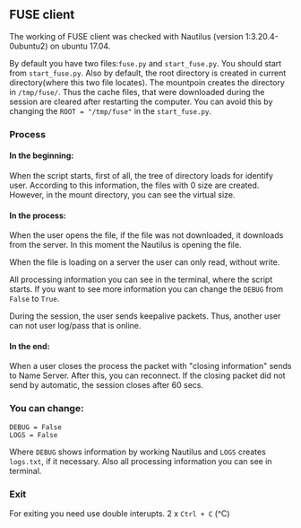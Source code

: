 ## FUSE client
The working of FUSE client was checked with Nautilus (version 1:3.20.4-0ubuntu2) on ubuntu 17.04.

By default you have two files:`fuse.py` and `start_fuse.py`. You should start from `start_fuse.py`. Also by default, the root directory is created in current directory(where this two file locates). The mountpoin creates the directory in `/tmp/fuse/`. Thus the cache files, that were downloaded during the session are cleared after restarting the computer. You can avoid this by changing the `ROOT = "/tmp/fuse"` in the `start_fuse.py`.
### Process

#### In the beginning:

When the script starts, first of all, the tree of directory loads for identify user. According to this information, the files with 0 size are created. However, in the mount directory, you can see the virtual size.

#### In the process:

When the user opens the file, if the file was not downloaded, it downloads from the server. In this moment the Nautilus is opening the file.

When the file is loading on a server the user can only read, without write.

All processing information you can see in the terminal, where the script starts. If you want to see more information you can change the `DEBUG` from `False` to `True`.

During the session, the user sends keepalive packets. Thus, another user can not user log/pass that is online.

#### In the end:

When a user closes the process the packet with "closing information" sends to Name Server. After this, you can reconnect. If the closing packet did not send by automatic, the session closes after 60 secs.

### You can change:
```
DEBUG = False
LOGS = False
```
Where `DEBUG` shows information by working Nautilus and `LOGS` creates `logs.txt`, if it necessary. Also all processing information you can see in terminal.

### Exit
For exiting you need use double interupts. 2 x `Ctrl + C` (^C) 
